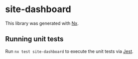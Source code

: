 # site-dashboard

This library was generated with [Nx](https://nx.dev).

## Running unit tests

Run `nx test site-dashboard` to execute the unit tests via [Jest](https://jestjs.io).
